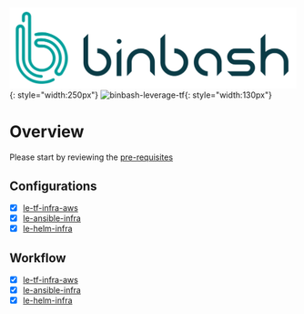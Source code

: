 ![binbash-logo](../assets/images/logos/binbash.png "Binbash"){: style="width:250px"}
![binbash-leverage-tf](../assets/images/logos/binbash-leverage-terraform.png#right "Leverage"){: style="width:130px"}

# Overview

Please start by reviewing the [pre-requisites](./base-configuration/overview.md) 

## Configurations
- [x] [le-tf-infra-aws](base-configuration/repo-le-tf-infra-aws.md)
- [x] [le-ansible-infra](base-configuration/repo-le-ansible-infra.md)
- [x] [le-helm-infra](base-configuration/repo-le-helm-infra.md)

## Workflow
- [x] [le-tf-infra-aws](base-workflow/repo-le-tf-infra-aws.md)
- [x] [le-ansible-infra](base-workflow/repo-le-ansible-infra.md)
- [x] [le-helm-infra](base-workflow/repo-le-helm-infra.md)
